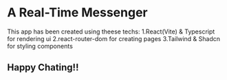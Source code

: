 # A Real-Time Messenger

This app has been created using theese techs:
1.React(Vite) & Typescript for rendering ui
2.react-router-dom for creating pages
3.Tailwind & Shadcn for styling components



## Happy Chating!!

